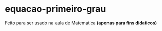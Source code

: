 # equacao-primeiro-grau

Feito para ser usado na aula de Matematica **(apenas para fins didaticos)**
